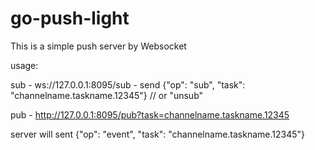 # go-push-light

This is a simple push server by Websocket

usage:

  sub - ws://127.0.0.1:8095/sub - send {"op": "sub", "task": "channelname.taskname.12345"} // or "unsub"
  
  pub - http://127.0.0.1:8095/pub?task=channelname.taskname.12345

  
  server will sent {"op": "event", "task": "channelname.taskname.12345"}
